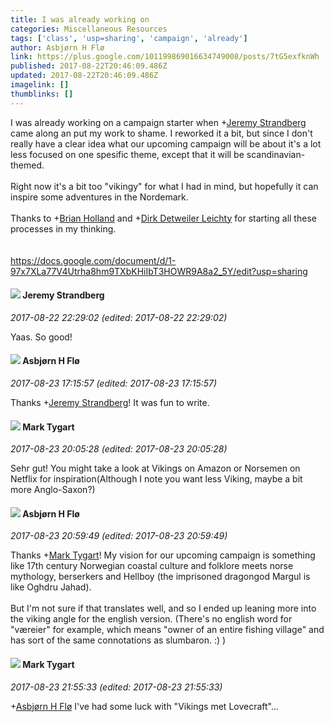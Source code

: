 ```yaml
---
title: I was already working on
categories: Miscellaneous Resources
tags: ['class', 'usp=sharing', 'campaign', 'already']
author: Asbjørn H Flø
link: https://plus.google.com/101199869016634749008/posts/7tG5exfknWh
published: 2017-08-22T20:46:09.486Z
updated: 2017-08-22T20:46:09.486Z
imagelink: []
thumblinks: []
---
```


I was already working on a campaign starter when <span class="proflinkWrapper"><span class="proflinkPrefix">+</span><a class="proflink" href="https://plus.google.com/102595580176380683252" oid="102595580176380683252">Jeremy Strandberg</a></span> came along an put my work to shame. I reworked it a bit, but since I don&#39;t really have a clear idea what our upcoming campaign will be about it&#39;s a lot less focused on one spesific theme, except that it will be scandinavian-themed. <br /><br />Right now it&#39;s a bit too &quot;vikingy&quot; for what I had in mind, but hopefully it can inspire some adventures in the Nordemark. <br /><br />Thanks to  <span class="proflinkWrapper"><span class="proflinkPrefix">+</span><a class="proflink" href="https://plus.google.com/101824580455031797035" oid="101824580455031797035">Brian Holland</a></span> and <span class="proflinkWrapper"><span class="proflinkPrefix">+</span><a class="proflink" href="https://plus.google.com/107200488853215420475" oid="107200488853215420475">Dirk Detweiler Leichty</a></span> for starting all these processes in my thinking.<br /><br /><br /><a href="https://docs.google.com/document/d/1-97x7XLa77V4Utrha8hm9TXbKHiIbT3HOWR9A8a2_5Y/edit?usp=sharing" class="ot-anchor">https://docs.google.com/document/d/1-97x7XLa77V4Utrha8hm9TXbKHiIbT3HOWR9A8a2_5Y/edit?usp=sharing</a>
<div id='comment z133ev4hnyzsjb4td22yip3ogn2ddfn4u04'>
  <h4><img src='{{site.baseurl}}//images/avatars/102595580176380683252_photo.jpg'> Jeremy Strandberg</h4>
      <p><cite>2017-08-22 22:29:02 (edited: 2017-08-22 22:29:02)</cite></p>
        <p>Yaas.  So good!</p>
</div>
        

<div id='comment z133ev4hnyzsjb4td22yip3ogn2ddfn4u04'>
  <h4><img src='{{site.baseurl}}//images/avatars/101199869016634749008_photo.jpg'> Asbjørn H Flø</h4>
      <p><cite>2017-08-23 17:15:57 (edited: 2017-08-23 17:15:57)</cite></p>
        <p>Thanks <span class="proflinkWrapper"><span class="proflinkPrefix">+</span><a class="proflink" href="https://plus.google.com/102595580176380683252" oid="102595580176380683252">Jeremy Strandberg</a></span>​! It was fun to write.</p>
</div>
        

<div id='comment z133ev4hnyzsjb4td22yip3ogn2ddfn4u04'>
  <h4><img src='{{site.baseurl}}//images/avatars/118088719859349999400_photo.jpg'> Mark Tygart</h4>
      <p><cite>2017-08-23 20:05:28 (edited: 2017-08-23 20:05:28)</cite></p>
        <p>Sehr gut! You might take a look at Vikings on Amazon or Norsemen on Netflix for inspiration(Although I note you want less Viking, maybe a bit more Anglo-Saxon?)</p>
</div>
        

<div id='comment z133ev4hnyzsjb4td22yip3ogn2ddfn4u04'>
  <h4><img src='{{site.baseurl}}//images/avatars/101199869016634749008_photo.jpg'> Asbjørn H Flø</h4>
      <p><cite>2017-08-23 20:59:49 (edited: 2017-08-23 20:59:49)</cite></p>
        <p>Thanks <span class="proflinkWrapper"><span class="proflinkPrefix">+</span><a class="proflink" href="https://plus.google.com/118088719859349999400" oid="118088719859349999400">Mark Tygart</a></span>​! My vision for our upcoming campaign is something like 17th century Norwegian coastal culture and folklore meets norse mythology, berserkers and Hellboy (the imprisoned dragongod Margul is like Oghdru Jahad).<br /><br />But I&#39;m not sure if that translates well, and so I ended up leaning more into the viking angle for the english version. (There&#39;s no english word for &quot;væreier&quot; for example, which means &quot;owner of an entire fishing village&quot; and has sort of the same connotations as slumbaron. :) )</p>
</div>
        

<div id='comment z133ev4hnyzsjb4td22yip3ogn2ddfn4u04'>
  <h4><img src='{{site.baseurl}}//images/avatars/118088719859349999400_photo.jpg'> Mark Tygart</h4>
      <p><cite>2017-08-23 21:55:33 (edited: 2017-08-23 21:55:33)</cite></p>
        <p><span class="proflinkWrapper"><span class="proflinkPrefix">+</span><a class="proflink" href="https://plus.google.com/101199869016634749008" oid="101199869016634749008">Asbjørn H Flø</a></span> I&#39;ve had some luck with &quot;Vikings met Lovecraft&quot;...</p>
</div>
        